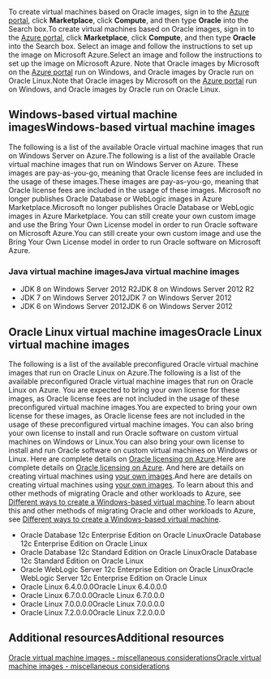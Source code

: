 


<span data-ttu-id="f98da-101">To create virtual machines based on Oracle images, sign in to the [Azure portal](https://portal.azure.com/), click **Marketplace**, click **Compute**, and then type **Oracle** into the Search box.</span><span class="sxs-lookup"><span data-stu-id="f98da-101">To create virtual machines based on Oracle images, sign in to the [Azure portal](https://portal.azure.com/), click **Marketplace**, click **Compute**, and then type **Oracle** into the Search box.</span></span> <span data-ttu-id="f98da-102">Select an image and follow the instructions to set up the image on Microsoft Azure.</span><span class="sxs-lookup"><span data-stu-id="f98da-102">Select an image and follow the instructions to set up the image on Microsoft Azure.</span></span> <span data-ttu-id="f98da-103">Note that Oracle images by Microsoft on the [Azure portal](https://portal.azure.com/) run on Windows, and Oracle images by Oracle run on Oracle Linux.</span><span class="sxs-lookup"><span data-stu-id="f98da-103">Note that Oracle images by Microsoft on the [Azure portal](https://portal.azure.com/) run on Windows, and Oracle images by Oracle run on Oracle Linux.</span></span>

## <a name="windows-based-virtual-machine-images"></a><span data-ttu-id="f98da-104">Windows-based virtual machine images</span><span class="sxs-lookup"><span data-stu-id="f98da-104">Windows-based virtual machine images</span></span>
<span data-ttu-id="f98da-105">The following is a list of the available Oracle virtual machine images that run on Windows Server on Azure.</span><span class="sxs-lookup"><span data-stu-id="f98da-105">The following is a list of the available Oracle virtual machine images that run on Windows Server on Azure.</span></span> <span data-ttu-id="f98da-106">These images are pay-as-you-go, meaning that Oracle license fees are included in the usage of these images.</span><span class="sxs-lookup"><span data-stu-id="f98da-106">These images are pay-as-you-go, meaning that Oracle license fees are included in the usage of these images.</span></span> <span data-ttu-id="f98da-107">Microsoft no longer publishes Oracle Database or WebLogic images in Azure Marketplace.</span><span class="sxs-lookup"><span data-stu-id="f98da-107">Microsoft no longer publishes Oracle Database or WebLogic images in Azure Marketplace.</span></span>  <span data-ttu-id="f98da-108">You can still create your own custom image and use the Bring Your Own License model in order to run Oracle software on Microsoft Azure.</span><span class="sxs-lookup"><span data-stu-id="f98da-108">You can still create your own custom image and use the Bring Your Own License model in order to run Oracle software on Microsoft Azure.</span></span> 

### <a name="java-virtual-machine-images"></a><span data-ttu-id="f98da-109">Java virtual machine images</span><span class="sxs-lookup"><span data-stu-id="f98da-109">Java virtual machine images</span></span>
* <span data-ttu-id="f98da-110">JDK 8 on Windows Server 2012 R2</span><span class="sxs-lookup"><span data-stu-id="f98da-110">JDK 8 on Windows Server 2012 R2</span></span>
* <span data-ttu-id="f98da-111">JDK 7 on Windows Server 2012</span><span class="sxs-lookup"><span data-stu-id="f98da-111">JDK 7 on Windows Server 2012</span></span>
* <span data-ttu-id="f98da-112">JDK 6 on Windows Server 2012</span><span class="sxs-lookup"><span data-stu-id="f98da-112">JDK 6 on Windows Server 2012</span></span>

## <a name="oracle-linux-virtual-machine-images"></a><span data-ttu-id="f98da-113">Oracle Linux virtual machine images</span><span class="sxs-lookup"><span data-stu-id="f98da-113">Oracle Linux virtual machine images</span></span>
<span data-ttu-id="f98da-114">The following is a list of the available preconfigured Oracle virtual machine images that run on Oracle Linux on Azure.</span><span class="sxs-lookup"><span data-stu-id="f98da-114">The following is a list of the available preconfigured Oracle virtual machine images that run on Oracle Linux on Azure.</span></span> <span data-ttu-id="f98da-115">You are expected to bring your own license for these images, as Oracle license fees are not included in the usage of these preconfigured virtual machine images.</span><span class="sxs-lookup"><span data-stu-id="f98da-115">You are expected to bring your own license for these images, as Oracle license fees are not included in the usage of these preconfigured virtual machine images.</span></span> <span data-ttu-id="f98da-116">You can also bring your own license to install and run Oracle software on custom virtual machines on Windows or Linux.</span><span class="sxs-lookup"><span data-stu-id="f98da-116">You can also bring your own license to install and run Oracle software on custom virtual machines on Windows or Linux.</span></span> <span data-ttu-id="f98da-117">Here are complete details on [Oracle licensing on Azure](http://www.oracle.com/technetwork/topics/cloud/faq-1963009.html#support).</span><span class="sxs-lookup"><span data-stu-id="f98da-117">Here are complete details on [Oracle licensing on Azure](http://www.oracle.com/technetwork/topics/cloud/faq-1963009.html#support).</span></span> <span data-ttu-id="f98da-118">And here are details on creating virtual machines using [your own images](../articles/virtual-machines/windows/classic/createupload-vhd.md?toc=%2fazure%2fvirtual-machines%2fwindows%2fclassic%2ftoc.json).</span><span class="sxs-lookup"><span data-stu-id="f98da-118">And here are details on creating virtual machines using [your own images](../articles/virtual-machines/windows/classic/createupload-vhd.md?toc=%2fazure%2fvirtual-machines%2fwindows%2fclassic%2ftoc.json).</span></span> <span data-ttu-id="f98da-119">To learn about this and other methods of migrating Oracle and other workloads to Azure, see [Different ways to create a Windows-based virtual machine](../articles/virtual-machines/windows/creation-choices.md?toc=%2fazure%2fvirtual-machines%2fwindows%2ftoc.json).</span><span class="sxs-lookup"><span data-stu-id="f98da-119">To learn about this and other methods of migrating Oracle and other workloads to Azure, see [Different ways to create a Windows-based virtual machine](../articles/virtual-machines/windows/creation-choices.md?toc=%2fazure%2fvirtual-machines%2fwindows%2ftoc.json).</span></span>

* <span data-ttu-id="f98da-120">Oracle Database 12c Enterprise Edition on Oracle Linux</span><span class="sxs-lookup"><span data-stu-id="f98da-120">Oracle Database 12c Enterprise Edition on Oracle Linux</span></span>
* <span data-ttu-id="f98da-121">Oracle Database 12c Standard Edition on Oracle Linux</span><span class="sxs-lookup"><span data-stu-id="f98da-121">Oracle Database 12c Standard Edition on Oracle Linux</span></span>
* <span data-ttu-id="f98da-122">Oracle WebLogic Server 12c Enterprise Edition on Oracle Linux</span><span class="sxs-lookup"><span data-stu-id="f98da-122">Oracle WebLogic Server 12c Enterprise Edition on Oracle Linux</span></span>
* <span data-ttu-id="f98da-123">Oracle Linux 6.4.0.0.0</span><span class="sxs-lookup"><span data-stu-id="f98da-123">Oracle Linux 6.4.0.0.0</span></span>
* <span data-ttu-id="f98da-124">Oracle Linux 6.7.0.0.0</span><span class="sxs-lookup"><span data-stu-id="f98da-124">Oracle Linux 6.7.0.0.0</span></span>
* <span data-ttu-id="f98da-125">Oracle Linux 7.0.0.0.0</span><span class="sxs-lookup"><span data-stu-id="f98da-125">Oracle Linux 7.0.0.0.0</span></span>
* <span data-ttu-id="f98da-126">Oracle Linux 7.2.0.0.0</span><span class="sxs-lookup"><span data-stu-id="f98da-126">Oracle Linux 7.2.0.0.0</span></span>

## <a name="additional-resources"></a><span data-ttu-id="f98da-127">Additional resources</span><span class="sxs-lookup"><span data-stu-id="f98da-127">Additional resources</span></span>
[<span data-ttu-id="f98da-128">Oracle virtual machine images - miscellaneous considerations</span><span class="sxs-lookup"><span data-stu-id="f98da-128">Oracle virtual machine images - miscellaneous considerations</span></span>](#miscellaneous-considerations-for-oracle-virtual-machine-images-new-article)

